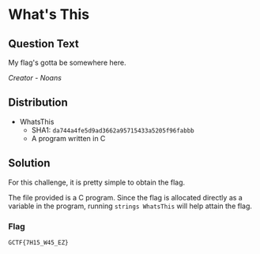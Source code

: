 # What's This

## Question Text

My flag's gotta be somewhere here.

*Creator - Noans*

## Distribution
- WhatsThis
    - SHA1: `da744a4fe5d9ad3662a95715433a5205f96fabbb`
    - A program written in C

## Solution
For this challenge, it is pretty simple to obtain the flag.

The file provided is a C program. Since the flag is allocated directly as a variable in the program, running `strings WhatsThis` will help attain the flag.

### Flag
`GCTF{7H15_W45_EZ}`
